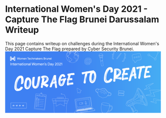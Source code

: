 # International Women's Day 2021 - Capture The Flag Brunei Darussalam Writeup
This page contains writeup on challenges during the International Women's Day 2021 Capture The Flag prepared by Cyber Security Brunei.
<img src ="https://github.com/CSBCTF/IWDCTF/blob/ad8c1b66808c54497b276c1bd2d23aec95664bcd/1260x500%20banner.png">


